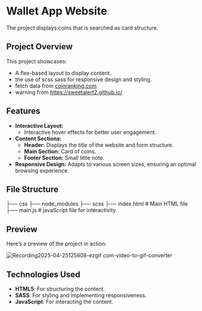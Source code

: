 # Wallet App Website

The project displays coins that is searched as card structure.

## Project Overview

This project showcases:

- A flex-based layout to display content.
- the use of scss sass for responsive design and styling.
- fetch data from [coinranking.com](https://coinranking.com/)
- warning from https://sweetalert2.github.io/

## Features

- **Interactive Layout:**
  - Interactive hover effects for better user engagement.
- **Content Sections:**
  - **Header:** Displays the title of the website and form structure.
  - **Main Section:** Card of coins.
  - **Footer Section:** Small little note.
- **Responsive Design:** Adapts to various screen sizes, ensuring an optimal browsing experience.

## File Structure
├── css
├── node_modules
├── scss
├── index.html # Main HTML file
├── main.js # javaScript file for interactivity

## Preview

Here’s a preview of the project in action:

![Recording2025-04-25125808-ezgif com-video-to-gif-converter](https://github.com/user-attachments/assets/2142f3b2-8eb6-4d86-88bd-ce70bf92a4c5)

## Technologies Used

- **HTML5**: For structuring the content.
- **SASS**: For styling and implementing responsiveness.
- **JavaScript**: For interacting the content.